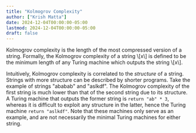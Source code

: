 ```yaml
---
title: "Kolmogrov Complexity"
author: ["Krish Matta"]
date: 2024-12-04T00:00:00-05:00
lastmod: 2024-12-04T00:00:00-05:00
draft: false
---
```


Kolmogrov complexity is the length of the most compressed version of a string. Formally, the Kolmogrov complexity of a string \\[x\\] is defined to be the minimum length of any Turing machine which outputs the string \\[x\\].

Intuitively, Kolmogrov complexity is correlated to the _structure_ of a string. Strings with more structure can be described by shorter programs. Take the example of strings "ababab" and "aslkdf". The Kolmogrov complexity of the first string is much lower than that of the second string due to its structure. A Turing machine that outputs the former string is `return "ab" * 3`, whereas it is difficult to exploit any structure in the latter, hence the Turing machine `return "aslkdf"`. Note that these machines only serve as an example, and are not necessarily the minimal Turing machines for either string.

